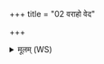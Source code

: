 +++
title = "02 वराहो वेद"

+++
<details><summary>मूलम् (WS)</summary>

वराहो वेद वीरुधं नकुलो वेद भेषजीम् ।  
गन्धर्वाः सर्पा या विदुस्ता इहा सन्त्वोषधीः ॥ २ ॥
</details>